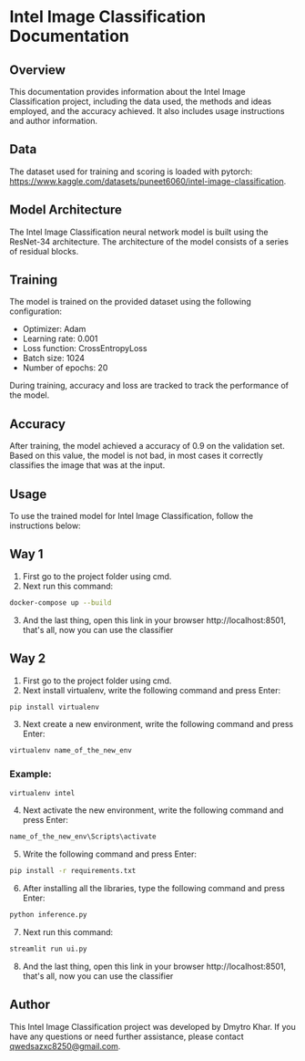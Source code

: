 # Intel Image Classification Documentation

## Overview
This documentation provides information about the Intel Image Classification project, including the data used, the methods and ideas employed, and the accuracy achieved. It also includes usage instructions and author information.

## Data
The dataset used for training and scoring is loaded with pytorch: https://www.kaggle.com/datasets/puneet6060/intel-image-classification.

## Model Architecture
The Intel Image Classification neural network model is built using the ResNet-34 architecture. The architecture of the model consists of a series of residual blocks.

## Training
The model is trained on the provided dataset using the following configuration:
- Optimizer: Adam
- Learning rate: 0.001
- Loss function: CrossEntropyLoss
- Batch size: 1024
- Number of epochs: 20

During training, accuracy and loss are tracked to track the performance of the model.

## Accuracy
After training, the model achieved a accuracy of 0.9 on the validation set. Based on this value, the model is not bad, in most cases it correctly classifies the image that was at the input.

## Usage
To use the trained model for Intel Image Classification, follow the instructions below:
## Way 1
1. First go to the project folder using cmd.
2. Next run this command:
```bash
docker-compose up --build
```
3. And the last thing, open this link in your browser http://localhost:8501, that's all, now you can use the classifier

## Way 2
1. First go to the project folder using cmd.
2. Next install virtualenv, write the following command and press Enter:
```bash
pip install virtualenv
```
3. Next create a new environment, write the following command and press Enter:
```bash
virtualenv name_of_the_new_env
```
### Example:
```bash
virtualenv intel
```
4. Next activate the new environment, write the following command and press Enter:
```bash
name_of_the_new_env\Scripts\activate
```
5. Write the following command and press Enter:
 ```bash
pip install -r requirements.txt
```
6. After installing all the libraries, type the following command and press Enter:
  ```bash
python inference.py
```
7. Next run this command:
 ```bash
streamlit run ui.py
```
8. And the last thing, open this link in your browser http://localhost:8501, that's all, now you can use the classifier

## Author
This Intel Image Classification project was developed by Dmytro Khar. If you have any questions or need further assistance, please contact qwedsazxc8250@gmail.com.
